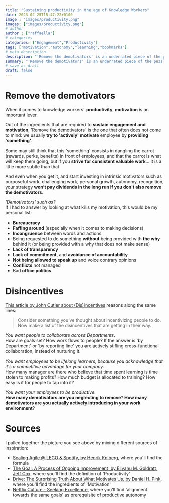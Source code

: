 ```yaml
---
title: "Sustaining productivity in the age of Knowledge Workers"
date: 2023-02-25T15:47:22+0100
image : "images/productivity.png"
images: ["images/productivity.png"]
# author
author : ["raffaella"]
# categories
categories: ["Engagement","Productivity"]
tags: ["motivation","autonomy","learning","bookmarks"]
# meta description
description: "'Remove the demotivators' is an underrated piece of the puzzle"
summary: "'Remove the demotivators' is an underrated piece of the puzzle"
# save as draft
draft: false
---
```


# Remove the demotivators

When it comes to knowledge workers' **productivity**, **motivation** is an important lever.

Out of the ingredients that are required to **sustain engagement and motivation**, 'Remove the demotivators' is the one that often does not come to mind: we usually **try to 'actively' motivate** employee by **providing 'something'**.

Some may still think that this 'something' consists in dangling the carrot (rewards, perks, benefits) in front of employees, and that the carrot is what will keep them going, but if you **strive for consistent valuable work**... it is a little more subtle than that.

And even when you get it, and start investing in intrinsic motivators such as purposeful work, challenging work, personal growth, autonomy, recognition, your strategy **won’t pay dividends in the long run if you don't also remove the demotivators**.

*'Demotivators' such as?*<br>
If I had to answer by looking at what kills my motivation, this would be my personal list:

* **Bureaucracy**
* **Faffing around** (especially when it comes to making decisions)
* **Incongruence** between words and actions 
* Being requested to do something **without** being provided with **the why** behind it (or being provided with a why that does not make sense)
* **Lack of transparency**
* **Lack of commitment**, and **avoidance of accountability**
* **Not being allowed to speak up** and voice contrary opinions
* **Conflicts** not managed
* Bad **office politics**

# Disincentives

[This article by John Cutler about (Dis)incentives](https://cutlefish.substack.com/p/tbm-3752-disincentives) reasons along the same lines: 

> Consider something you’ve thought about incentivizing people to do.
> Now make a list of the disincentives that are getting in their way.
 
*You want people to collaborate across Departments*.<br>
How are goals set? How work flows to people? If the answer is 'by Department' or 'by reporting line' you are actively stifling cross-functional collaboration, instead of nurturing it.

*You want employees to be lifelong learners, because you acknowledge that it's a competitive advantage for your company*.<br>
How many manager are there who believe that time spent learning is time stolen to making profits? How much budget is allocated to training? How easy is it for people to tap into it?

*You want your employees to be productive*.<br>
**How many demotivators are you neglecting to remove**? **How many demotivators are you actually actively introducing in your work environment**?

# Sources 

I pulled together the picture you see above by mixing different sources of inspiration:

* [Scaling Agile @ LEGO & Spotify, by Henrik Kniberg](https://blog.crisp.se/wp-content/uploads/2017/10/Scaling-Agile-at-LEGO-and-Spotify.pdf), where you'll find the formula
* [The Goal: A Process of Ongoing Improvement, by Eliyahu M. Goldratt, Jeff Cox](https://www.goodreads.com/book/show/113934.The_Goal), where you'll find the definition of 'Productivity'
* [Drive: The Surprising Truth About What Motivates Us, by Daniel H. Pink](https://www.goodreads.com/book/show/6452796-drive?ref=nav_sb_ss_1_5), where you'll find the ingredients of 'Motivation'
* [Netflix Culture - Seeking Excellence](https://jobs.netflix.com/culture), where you'll find 'alignment towards the same goals' as prerequisite of productive autonomy